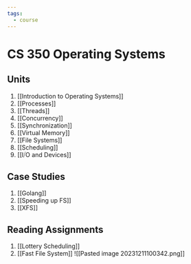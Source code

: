 ```yaml
---
tags:
  - course
---
```

# CS 350 Operating Systems
## Units
1. [[Introduction to Operating Systems]]
2. [[Processes]]
3. [[Threads]]
4. [[Concurrency]]
5. [[Synchronization]]
6. [[Virtual Memory]]
7. [[File Systems]]
8. [[Scheduling]]
9. [[I⧸O and Devices]]
## Case Studies
1. [[Golang]]
2. [[Speeding up FS]]
3. [[XFS]]
## Reading Assignments
1. [[Lottery Scheduling]]
2. [[Fast File System]]
![[Pasted image 20231211100342.png]]